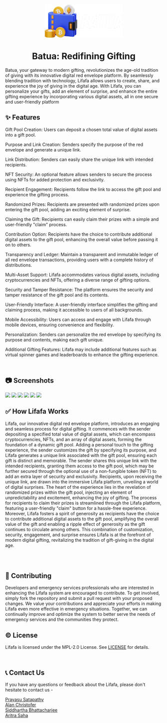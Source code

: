 <p align="center">
  <a href="https://unfold-2023-dev-b64b.vercel.app">
    <img alt = "Lifafa Logo" width="250" src = "./src/assets/lifafa.png">
  </a>
</p>
<h1 align="center" >Batua: Redifining Gifting </h1>

  
</p>
Batua, your gateway to modern gifting, revolutionizes the age-old tradition of giving with its innovative digital red envelope platform. By seamlessly blending tradition with technology, Lifafa allows users to create, share, and experience the joy of giving in the digital age. With Lifafa, you can personalize your gifts, add an element of surprise, and enhance the entire gifting experience by incorporating various digital assets, all in one secure and user-friendly platform
<br>

## ✨ Features

Gift Pool Creation: Users can deposit a chosen total value of digital assets into a gift pool.

Purpose and Link Creation: Senders specify the purpose of the red envelope and generate a unique link.

Link Distribution: Senders can easily share the unique link with intended recipients.

NFT Security: An optional feature allows senders to secure the process using NFTs for added protection and exclusivity.

Recipient Engagement: Recipients follow the link to access the gift pool and experience the gifting process.

Randomized Prizes: Recipients are presented with randomized prizes upon entering the gift pool, adding an exciting element of surprise.

Claiming the Gift: Recipients can easily claim their prizes with a simple and user-friendly "claim" process.

Contribution Option: Recipients have the choice to contribute additional digital assets to the gift pool, enhancing the overall value before passing it on to others.

Transparency and Ledger: Maintain a transparent and immutable ledger of all red envelope transactions, providing users with a complete history of distributions.

Multi-Asset Support: Lifafa accommodates various digital assets, including cryptocurrencies and NFTs, offering a diverse range of gifting options.

Security and Tamper Resistance: The platform ensures the security and tamper resistance of the gift pool and its contents.

User-Friendly Interface: A user-friendly interface simplifies the gifting and claiming process, making it accessible to users of all backgrounds.

Mobile Accessibility: Users can access and engage with Lifafa through mobile devices, ensuring convenience and flexibility.

Personalization: Senders can personalize the red envelope by specifying its purpose and contents, making each gift unique.

Additional Gifting Features: Lifafa may include additional features such as virtual spinner games and leaderboards to enhance the gifting experience.

<br>

## 📷 Screenshots
<img src="./img/6.png">
<img src="./img/1.jpeg">
<img src="./img/2.jpeg">
<img src="./img/3.jpeg">
<img src="./img/4.jpeg">
<img src="./img/5.gif">

## ✅ How Lifafa Works

Lifafa, our innovative digital red envelope platform, introduces an engaging and seamless process for digital gifting. It commences with the sender depositing a specified total value of digital assets, which can encompass cryptocurrencies, NFTs, and an array of digital assets, forming the foundation of a dynamic gift pool. Adding a personal touch to the gifting experience, the sender customizes the gift by specifying its purpose, and Lifafa generates a unique link associated with the gift pool, ensuring each gift is distinct and memorable. The sender shares this unique link with the intended recipients, granting them access to the gift pool, which may be further secured through the optional use of a non-fungible token (NFT) to add an extra layer of security and exclusivity. Recipients, upon receiving the unique link, are drawn into the immersive Lifafa platform, unveiling a world of digital surprises. The heart of the experience lies in the revelation of randomized prizes within the gift pool, injecting an element of unpredictability and excitement, enhancing the joy of gifting. The process for recipients to claim their prizes is streamlined through the Lifafa platform, featuring a user-friendly "claim" button for a hassle-free experience. Moreover, Lifafa fosters a spirit of generosity as recipients have the choice to contribute additional digital assets to the gift pool, amplifying the overall value of the gift and enabling a ripple effect of generosity as the gift continues to circulate among others. This combination of customization, security, engagement, and surprise ensures Lifafa is at the forefront of modern digital gifting, revitalizing the tradition of gift-giving in the digital age.

<br>


<br>

## 🌱 Contributing

Developers and emergency services professionals who are interested in enhancing the Lifafa system are encouraged to contribute. To get involved, simply fork the repository and submit a pull request with your proposed changes. We value your contributions and appreciate your efforts in making Lifafa even more effective in emergency situations. Together, we can continually improve and optimize the system to better serve the needs of emergency services and the communities they protect.
<br>

## ©️ License
Lifafa is licensed under the MPL-2.0 License. See <a href="LICENSE.txt">LICENSE</a> for details.

<br>

## 📞 Contact Us
If you have any questions or feedback about the Lifafa, please don't hesitate to contact us - 
<br>

<a href="https://linktr.ee/prayasu"> Prayasu Satapathy </a> <br>
<a href="https://linktr.ee/AlanChristofer"> Alan Christofer </a> <br>
<a href="https://linktr.ee/"> Siddhartha Bhattacharjee </a> <br>
<a href="https://linktr.ee/"> Aritra Saha </a> <br>
